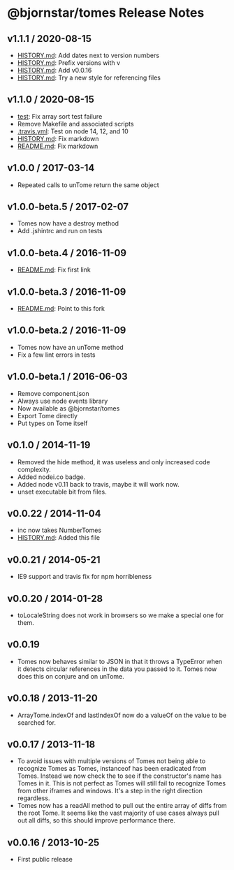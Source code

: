 # @bjornstar/tomes Release Notes

## v1.1.1 / 2020-08-15
* [HISTORY.md](./HISTORY.md): Add dates next to version numbers
* [HISTORY.md](./HISTORY.md): Prefix versions with v
* [HISTORY.md](./HISTORY.md): Add v0.0.16
* [HISTORY.md](./HISTORY.md): Try a new style for referencing files

## v1.1.0 / 2020-08-15
* [test](./test/modules/array.js): Fix array sort test failure
* Remove Makefile and associated scripts
* [.travis.yml](./.travis.yml): Test on node 14, 12, and 10
* [HISTORY.md](./HISTORY.md): Fix markdown
* [README.md](./README.md): Fix markdown

## v1.0.0 / 2017-03-14
* Repeated calls to unTome return the same object

## v1.0.0-beta.5 / 2017-02-07
* Tomes now have a destroy method
* Add .jshintrc and run on tests

## v1.0.0-beta.4 / 2016-11-09
* [README.md](./README.md): Fix first link

## v1.0.0-beta.3 / 2016-11-09
* [README.md](./README.md): Point to this fork

## v1.0.0-beta.2 / 2016-11-09
* Tomes now have an unTome method
* Fix a few lint errors in tests

## v1.0.0-beta.1 / 2016-06-03
* Remove component.json
* Always use node events library
* Now available as @bjornstar/tomes
* Export Tome directly
* Put types on Tome itself

## v0.1.0 / 2014-11-19
* Removed the hide method, it was useless and only increased code complexity.
* Added nodei.co badge.
* Added node v0.11 back to travis, maybe it will work now.
* unset executable bit from files.

## v0.0.22 / 2014-11-04
* inc now takes NumberTomes
* [HISTORY.md](./HISTORY.md): Added this file

## v0.0.21 / 2014-05-21
* IE9 support and travis fix for npm horribleness

## v0.0.20 / 2014-01-28
* toLocaleString does not work in browsers so we make a special one for them.

## v0.0.19
* Tomes now behaves similar to JSON in that it throws a TypeError when it detects circular
  references in the data you passed to it. Tomes now does this on conjure and on unTome.

## v0.0.18 / 2013-11-20
* ArrayTome.indexOf and lastIndexOf now do a valueOf on the value to be searched for.

## v0.0.17 / 2013-11-18
* To avoid issues with multiple versions of Tomes not being able to recognize Tomes as Tomes,
  instanceof has been eradicated from Tomes. Instead we now check the to see if the constructor's
  name has Tomes in it. This is not perfect as Tomes will still fail to recognize Tomes from other
  iframes and windows. It's a step in the right direction regardless.
* Tomes now has a readAll method to pull out the entire array of diffs from the root Tome. It seems
  like the vast majority of use cases always pull out all diffs, so this should improve performance
  there.

## v0.0.16 / 2013-10-25
* First public release
